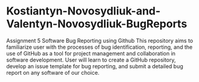 # Kostiantyn-Novosydliuk-and-Valentyn-Novosydliuk-BugReports
Assignment 5 Software Bug Reporting using Github
This repository aims to familiarize user with the processes of bug identification, reporting, and
the use of GitHub as a tool for project management and collaboration in software development.
User will learn to create a GitHub repository, develop an issue template for bug reporting, and
submit a detailed bug report on any software of our choice.
